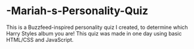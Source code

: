 # -Mariah-s-Personality-Quiz

This is a Buzzfeed-inspired personality quiz I created, to determine which Harry Styles album you are! This quiz was made in one day using basic HTML/CSS and JavaScript.

